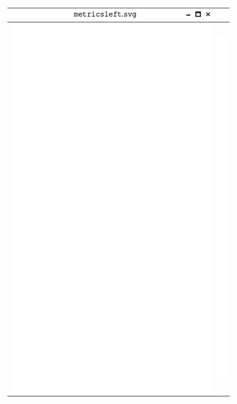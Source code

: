 ⠀⠀⠀⠀⠀⠀⠀⠀⠀⠀⠀⠀⠀⠀𝚖𝚎𝚝𝚛𝚒𝚌𝚜𝚕𝚎𝚏𝚝.𝚜𝚟𝚐⠀⠀⠀⠀⠀⠀⠀⠀⠀⠀⠀🗕⠀🗖⠀✕ | ⠀⠀⠀⠀⠀⠀⠀⠀⠀⠀⠀⠀𝚖𝚎𝚝𝚛𝚒𝚌𝚜𝚛𝚒𝚐𝚑𝚝.𝚜𝚟𝚐⠀⠀⠀⠀⠀⠀⠀⠀⠀⠀⠀🗕⠀🗖⠀✕
:--------------------------------------------------------------------:|:----------------------------------------------------------------------:
![](https://github.com/AirOne01/AirOne01/blob/main/metrics_left.svg)  |  ![](https://github.com/AirOne01/AirOne01/blob/main/metrics_right.svg)
